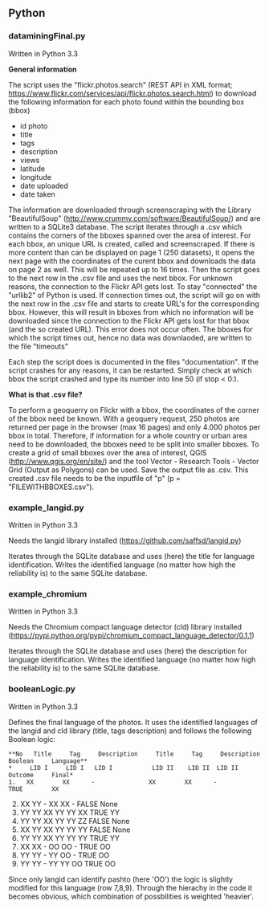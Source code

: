 <h2>Python</h2>

<h3>dataminingFinal.py</h3>

Written in Python 3.3


**General information**

The script uses the "flickr.photos.search" (REST API in XML format; https://www.flickr.com/services/api/flickr.photos.search.html) to download the following information for each photo found within the bounding box (bbox)

- id photo
- title
- tags
- description 
- views
- latitude
- longitude
- date uploaded
- date taken

The information are downloaded through screenscraping with the Library "BeautifulSoup" (http://www.crummy.com/software/BeautifulSoup/) and are written to a SQLite3 database.
The script iterates through a .csv which contains the corners of the bboxes spanned over the area of interest.
For each bbox, an unique URL is created, called and screenscraped. If there is more content than can be displayed on page 1 (250 datasets), it opens the next page with the coordinates of the curent bbox and downloads the data on page 2 as well. This will be repeated up to 16 times. Then the script goes to the next row in the .csv file and uses the next bbox.
For unknown reasons, the connection to the Flickr API gets lost. To stay "connected" the "urllib2" of Python is used. If connection times out, the script will go on with the next row in the .csv file and starts to create URL's for the corresponding bbox. 
However, this will result in bboxes from which no information will be downloaded since the connection to the Flickr API gets lost for that bbox (and the so created URL). This error does not occur often. The bboxes for which the script times out, hence no data was downlaoded, are written to the file "timeouts" 

Each step the script does is documented in the files "documentation". If the script crashes for any reasons, it can be restarted. Simply check at which bbox the script crashed and type its number into line 50 (if stop < 0:). 



**What is that .csv file?**

To perform a geoquerry on Flickr with a bbox, the coordinates of the corner of the bbox need be known. 
With a geoquery request, 250 photos are returned per page in the browser (max 16 pages) and only 4.000 photos per bbox in total. Therefore, if information for a whole country or urban area need to be downloaded, the bboxes need to be split into smaller bboxes. 
To create a grid of small bboxes over the area of interest, QGIS (http://www.qgis.org/en/site/) and the tool Vector - Research Tools - Vector Grid (Output as Polygons) can be used. Save the output file as .csv.
This created .csv file needs to be the inputfile of "p" (p = "FILEWITHBBOXES.csv").



<h3> example_langid.py</h3>
 
 Written in Python 3.3

 Needs the langid library installed (https://github.com/saffsd/langid.py)

 Iterates through the SQLite database and uses (here) the title for language identification. Writes the identified language (no matter how high the reliability is) to the same SQLite database.



<h3>example_chromium</h3>

Written in Python 3.3

Needs the Chromium compact language detector (cld) library installed (https://pypi.python.org/pypi/chromium_compact_language_detector/0.1.1)

 Iterates through the SQLite database and uses (here) the description for language identification. Writes the identified language (no matter how high the reliability is) to the same SQLite database.



<h3>booleanLogic.py</h3>

Written in Python 3.3

Defines the final language of the photos. It uses the identified languages of the langid and cld library (title, tags description) and follows the following Boolean logic:

    **No   Title     Tag     Description     Title     Tag     Description     Boolean     Language**
    *     LID I     LID I   LID I           LID II    LID II  LID II          Outcome     Final*
    1.   XX        XX      -               XX        XX      -               TRUE        XX
2.   XX        YY      -               XX        XX      -               FALSE       None
3.   YY        YY      XX              YY        YY      XX              TRUE        YY
4.   YY        YY      XX              YY        YY      ZZ              FALSE       None
5.   XX        YY      XX              YY        YY      YY              FALSE       None
6.   YY        YY      XX              YY        YY      YY              TRUE        YY
7.   XX        XX      -               OO        OO      -               TRUE        OO
8.   YY        YY      -               YY        OO      -               TRUE        OO
9.   YY        YY      -               YY        YY      OO              TRUE        OO

Since only langid can identify pashto (here 'OO') the logic is slightly modified for this language (row 7,8,9).
Through the hierachy in the code it becomes obvious, which combination of possbilities is weighted 'heavier'. 